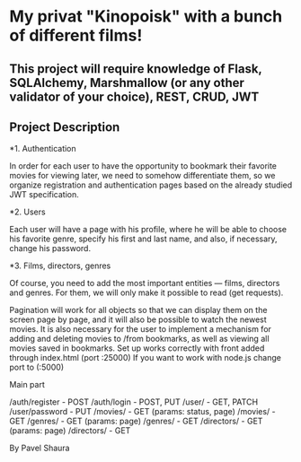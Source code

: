 # My privat "Kinopoisk" with a bunch of different films!

## This project will require knowledge of Flask, SQLAlchemy, Marshmallow (or any other validator of your choice), REST, CRUD, JWT

## **Project Description**

*1. Authentication

In order for each user to have the opportunity to bookmark their favorite movies for viewing later, we need to somehow differentiate them, so we organize registration and authentication pages based on the already studied JWT specification.

*2. Users

Each user will have a page with his profile, where he will be able to choose his favorite genre, specify his first and last name, and also, if necessary, change his password.

*3. Films, directors, genres

Of course, you need to add the most important entities — films, directors and genres. For them, we will only make it possible to read (get requests).

Pagination will work for all objects so that we can display them on the screen page by page, and it will also be possible to watch the newest movies.
It is also necessary for the user to implement a mechanism for adding and deleting movies to /from bookmarks, as well as viewing all movies saved in bookmarks.
Set up works correctly with front added through index.html (port :25000)
If you want to work with node.js change port to (:5000)

Main part

/auth/register - POST
/auth/login - POST, PUT
/user/ - GET, PATCH
/user/password - PUT
/movies/ - GET (params: status, page)
/movies/ - GET
/genres/ - GET (params: page)
/genres/ - GET
/directors/ - GET (params: page)
/directors/ - GET


By Pavel Shaura
